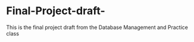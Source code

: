 # Final-Project-draft-
This is the final project draft from the Database Management and Practice class
